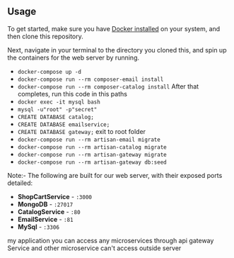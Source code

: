 ## Usage

To get started, make sure you have [Docker installed](https://docs.docker.com/docker-for-mac/install/) on your system,
and then clone this repository.

Next, navigate in your terminal to the directory you cloned this, and spin up the containers for the web server by
running.

- `docker-compose up -d`
- `docker-compose run --rm composer-email install`
- `docker-compose run --rm composer-catalog install`
  After that completes, run this code in this paths
- `docker exec -it mysql bash`
- `mysql -u"root" -p"secret"`
- `CREATE DATABASE catalog;`
- `CREATE DATABASE emailservice;`
- `CREATE DATABASE gateway;`
  exit to root folder
- `docker-compose run --rm artisan-email migrate`
- `docker-compose run --rm artisan-catalog migrate`
- `docker-compose run --rm artisan-gateway migrate`
- `docker-compose run --rm artisan-gateway db:seed`

Note:-
The following are built for our web server, with their exposed ports detailed:

- **ShopCartService** - `:3000`
- **MongoDB** - `:27017`
- **CatalogService** - `:80`
- **EmailService** - `:81`
- **MySql** - `:3306`

my application you can access any microservices through api gateway Service and other microservice can't access outside server


